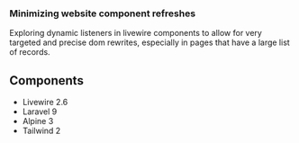 ### Minimizing website component refreshes

Exploring dynamic listeners in livewire components to allow for very targeted and precise dom rewrites, especially in 
pages that have a large list of records.

## Components
- Livewire 2.6
- Laravel 9
- Alpine 3
- Tailwind 2
